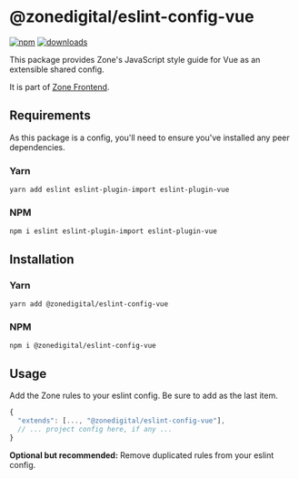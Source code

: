 # @zonedigital/eslint-config-vue

[![npm][npm-image]][npm-url] [![downloads][downloads-image]][npm-url]

[npm-image]: https://img.shields.io/npm/v/@zonedigital/eslint-config-vue.svg?style=flat-square
[npm-url]: https://npmjs.org/package/@zonedigital/eslint-config-vue
[downloads-image]: https://img.shields.io/npm/dm/@zonedigital/eslint-config-vue.svg?style=flat-square

This package provides Zone's JavaScript style guide for Vue as an extensible shared config.

It is part of [Zone Frontend](https://github.com/zone/frontend).

## Requirements

As this package is a config, you'll need to ensure you've installed any peer dependencies.

### Yarn

`yarn add eslint eslint-plugin-import eslint-plugin-vue`

### NPM

`npm i eslint eslint-plugin-import eslint-plugin-vue`

## Installation

### Yarn

`yarn add @zonedigital/eslint-config-vue`

### NPM

`npm i @zonedigital/eslint-config-vue`

## Usage

Add the Zone rules to your eslint config. Be sure to add as the last item.

```javascript
{
  "extends": [..., "@zonedigital/eslint-config-vue"],
  // ... project config here, if any ...
}
```

**Optional but recommended:** Remove duplicated rules from your eslint config.
